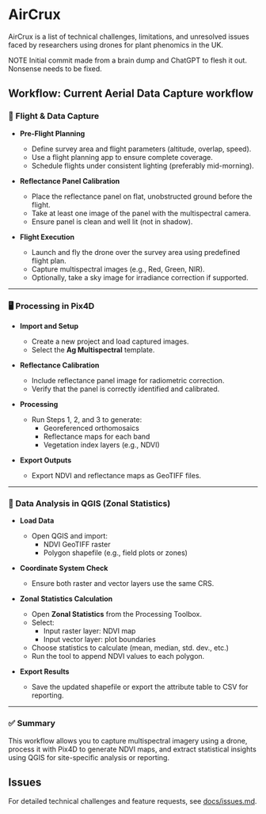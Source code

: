 # AirCrux
  AirCrux is a list of technical challenges, limitations, and unresolved issues faced by researchers using drones for plant phenomics in the UK.

NOTE Initial commit made from a brain dump and ChatGPT to flesh it out. Nonsense needs to be fixed.

## Workflow: Current Aerial Data Capture workflow

### 🛫 Flight & Data Capture

- **Pre-Flight Planning**
  - Define survey area and flight parameters (altitude, overlap, speed).
  - Use a flight planning app to ensure complete coverage.
  - Schedule flights under consistent lighting (preferably mid-morning).

- **Reflectance Panel Calibration**
  - Place the reflectance panel on flat, unobstructed ground before the flight.
  - Take at least one image of the panel with the multispectral camera.
  - Ensure panel is clean and well lit (not in shadow).

- **Flight Execution**
  - Launch and fly the drone over the survey area using predefined flight plan.
  - Capture multispectral images (e.g., Red, Green, NIR).
  - Optionally, take a sky image for irradiance correction if supported.

---

### 🖥️ Processing in Pix4D

- **Import and Setup**
  - Create a new project and load captured images.
  - Select the **Ag Multispectral** template.

- **Reflectance Calibration**
  - Include reflectance panel image for radiometric correction.
  - Verify that the panel is correctly identified and calibrated.

- **Processing**
  - Run Steps 1, 2, and 3 to generate:
    - Georeferenced orthomosaics
    - Reflectance maps for each band
    - Vegetation index layers (e.g., NDVI)

- **Export Outputs**
  - Export NDVI and reflectance maps as GeoTIFF files.

---

### 🧮 Data Analysis in QGIS (Zonal Statistics)

- **Load Data**
  - Open QGIS and import:
    - NDVI GeoTIFF raster
    - Polygon shapefile (e.g., field plots or zones)

- **Coordinate System Check**
  - Ensure both raster and vector layers use the same CRS.

- **Zonal Statistics Calculation**
  - Open **Zonal Statistics** from the Processing Toolbox.
  - Select:
    - Input raster layer: NDVI map
    - Input vector layer: plot boundaries
  - Choose statistics to calculate (mean, median, std. dev., etc.)
  - Run the tool to append NDVI values to each polygon.

- **Export Results**
  - Save the updated shapefile or export the attribute table to CSV for reporting.

---

### ✅ Summary

This workflow allows you to capture multispectral imagery using a drone, process it with Pix4D to generate NDVI maps, and extract statistical insights using QGIS for site-specific analysis or reporting.



## Issues

For detailed technical challenges and feature requests, see [docs/issues.md](docs/issues.md).
